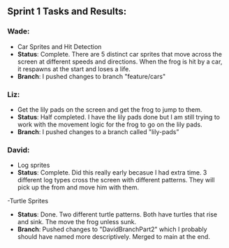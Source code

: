 ## Sprint 1 Tasks and Results:

### Wade:
- Car Sprites and Hit Detection
 - **Status**: Complete. There are 5 distinct car sprites that move across the screen at different speeds and directions. When the frog is hit by a car, it respawns at the start and loses a life.
  - **Branch**: I pushed changes to branch "feature/cars"

### Liz:
- Get the lily pads on the screen and get the frog to jump to them.
 - **Status**: Half completed. I have the lily pads done but I am still trying to work with the movement logic for the frog to go on the lily pads.
 - **Branch**: I pushed changes to a branch called "lily-pads”

### David:
- Log sprites
 - **Status**: Complete.  Did this really early becasue I had extra time.  3 different log types cross the screen with different patterns.  They will pick up the from and move him with them.

-Turtle Sprites
- **Status**: Done.  Two different turtle patterns.  Both have turtles that rise and sink.  The move the frog unless sunk.
 - **Branch**: Pushed changes to "DavidBranchPart2"  which I probably should have named more descriptively.  Merged to main at the end.
